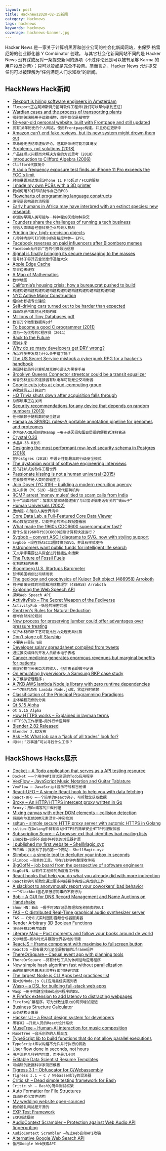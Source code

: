 ```yaml
---
layout: post
title: Hacknews2020-02-15新闻
category: Hacknews
tags: hacknews
keywords: hacknews
coverage: hacknews-banner.jpg
---
```


Hacker News 是一家关于计算机黑客和创业公司的社会化新闻网站，由保罗·格雷厄姆的创业孵化器 Y Combinator 创建。
与其它社会化新闻网站不同的是 Hacker News 没有踩或反对一条提交新闻的选项（不过评论还是可以被有足够 Karma 的用户投反对票）；只可以赞或是完全不投票。简而言之，Hacker News 允许提交任何可以被理解为“任何满足人们求知欲”的新闻。

## HackNews Hack新闻


- [Flexport is hiring software engineers in Amsterdam](https://www.flexport.com/careers/department/engineering)
- `Flexport正在阿姆斯特丹招聘软件工程师(我们可以帮你拿到签证)`
- [Wardian cases and the process of transporting plants](https://www.bbc.com/news/business-51209050)
- `密封的玻璃箱用于运输植物，而不仅仅是植物学`
- [18-year-old personal website, built with Frontpage and still updated](http://www.fmboschetto.it/)
- `拥有18年历史的个人网站，使用Frontpage构建，并且仍在更新中`
- [Amazon can’t end fake reviews, but its new system might drown them out](https://www.vox.com/recode/2020/2/14/21121209/amazon-fake-reviews-one-tap-star-ratings-seller-feedback)
- `亚马逊无法结束虚假评论，但其新系统可能将其淹没`
- [Problems, not solutions (2018)](https://ben.balter.com/2018/07/16/problems-not-solutions/)
- `产品经理以问题而非解决方案的方式思考（2018）`
- [Introduction to Clifford Algebra (2006)](https://www.av8n.com/physics/clifford-intro.htm)
- `Clifford代数简介`
- [A radio frequency exposure test finds an iPhone 11 Pro exceeds the FCC's limit](https://spectrum.ieee.org/tech-talk/telecom/wireless/radio-frequency-exposure-test-iphone-11-pro-double-fcc-limits)
- `射频暴露测试发现iPhone 11 Pro超过了FCC的限制`
- [I made my own PCBs with a 3D printer](https://www.stavros.io/posts/make-pcbs-at-home/)
- `我如何用3D打印机制作自己的PCB`
- [Flowcharts of programming language constructs](https://www.progsbase.com/blog/flow-charts-of-programming-language-constructs/)
- `编程语言构造的流程图`
- [Early humans in Africa may have interbred with an extinct species: new research](https://theconversation.com/early-humans-in-africa-may-have-interbred-with-a-mysterious-extinct-species-new-research-131699)
- `非洲的早期人类可能与一种神秘的灭绝物种杂交`
- [Founders share the challenges of running a tech business](https://www.indiehackers.com/post/the-biggest-challenges-of-running-a-tech-business-ea87797f6d)
- `创始人面临着经营科技企业的最大挑战`
- [Printing tiny, high-precision objects](https://actu.epfl.ch/news/printing-tiny-high-precision-objects-in-a-matter-o/)
- `几秒钟内即可打印微小的高精度物体– EPFL`
- [Facebook reverses on paid influencers after Bloomberg memes](https://techxplore.com/news/2020-02-facebook-paid-political-messages-ads.html)
- `Facebook允许非广告的付费政治信息`
- [Signal is finally bringing its secure messaging to the masses](https://www.wired.com/story/signal-encrypted-messaging-features-mainstream/)
- `信号终于将其安全消息传递给大众`
- [Apple Edge Cache](https://cache.edge.apple)
- `苹果边缘缓存`
- [A Map of Mathematics](https://www.quantamagazine.org/the-map-of-mathematics-20200213/)
- `数学地图`
- [California’s housing crisis: how a bureaucrat pushed to build](https://www.nytimes.com/2020/02/13/business/economy/housing-crisis-conor-dougherty-golden-gates.html)
- `构建构建构建构建构建构建构建构建构建构建构建构建构建构建`
- [NYC Active Major Construction](https://www1.nyc.gov/assets/buildings/html/nyc-active-major-construction.html)
- `纽约市积极专业建设`
- [Self-driving cars turned out to be harder than expected](https://www.vox.com/future-perfect/2020/2/14/21063487/self-driving-cars-autonomous-vehicles-waymo-cruise-uber)
- `自动驾驶汽车竟比预期的难`
- [Millions of Tiny Databases pdf](https://assets.amazon.science/c4/11/de2606884b63bf4d95190a3c2390/millions-of-tiny-databases.pdf)
- `数百万个微型数据库pdf`
- [To become a good C programmer (2011)](http://fabiensanglard.net/c/)
- `成为一名优秀的C程序员（2011）`
- [Back to the Future](https://www.firstthings.com/article/2020/03/back-to-the-future)
- `回到未来`
- [Why do so many developers get DRY wrong?](https://changelog.com/posts/why-do-so-many-developers-get-dry-wrong)
- `所以许多开发商为什么会干错了吗？`
- [The US Secret Service mistook a cyberpunk RPG for a hacker's handbook](https://www.dicebreaker.com/categories/roleplaying-game/feature/gurps-cyberpunk-rpg-us-secret-service)
- `美国特勤局将计算机朋克RPG误认为黑客手册`
- [Brooklyn Queens Connector streetcar could be a transit equalizer](https://brooklyneagle.com/articles/2020/02/13/opinion-bqx-streetcar-could-be-the-citys-great-transit-equalizer/)
- `布鲁克林皇后区连接器有轨电车可能是公交均衡器`
- [Google cuts jobs at cloud-computing group](https://www.wsj.com/articles/google-cuts-jobs-at-cloud-computing-group-11581719153)
- `谷歌裁员云计算部门`
- [HQ Trivia shuts down after acquisition falls through](https://techcrunch.com/2020/02/14/hq-trivia-shuts-down/)
- `总部琐事正在关闭`
- [Security recommendations for any device that depends on random numbers (2013)](https://www.av8n.com/computer/htm/secure-random.htm)
- `任何依赖于随机数的安全建议`
- [Hamap as SPARQL rules–A portable annotation pipeline for genomes and proteomes](https://academic.oup.com/gigascience/article/9/2/giaa003/5731417)
- `作为SPARQL规则的Hamap –用于基因组和蛋白质组的便携式注释管道`
- [Crystal 0.33](https://crystal-lang.org/2020/02/14/crystal-0.33.0-released.html)
- `水晶0.33.0发布`
- [Designing the most performant row-level security schema in Postgres (2018)](https://medium.com/@cazzer/designing-the-most-performant-row-level-security-strategy-in-postgres-a06084f31945)
- `在Postgres（2018）中设计性能最高的行级安全模式`
- [The dystopian world of software engineering interviews](https://www.jarednelsen.dev/posts/The-horrifically-dystopian-world-of-software-engineering-interviews)
- `反乌托邦式的软件工程世界`
- [Passionate kissing is not a human universal (2015)](https://hraf.yale.edu/romantic-or-disgusting-passionate-kissing-is-not-a-human-universal/)
- `性爱接吻不是人类的普遍生活`
- [Join Dover (YC S19) – building a modern recruiting agency](http://dover.io/careers)
- `加入多佛（YC S19）–建立现代招聘机构`
- [RCMP arrest 'money mules' tied to scam calls from India](https://www.cbc.ca/news/canada/toronto/rcmp-cra-telephone-scam-fraud-investigation-1.5463838)
- `关于“流血时间”：加拿大皇家骑警逮捕了与印度诈骗电话有关的“钱mu子”`
- [Human Universals (2002)](https://condor.depaul.edu/~mfiddler/hyphen/humunivers.htm)
- `唐纳德·布朗的人类世界清单`
- [Core Data Lab, a Full-Featured Core Data Viewer](https://betamagic.nl/products/coredatalab.html)
- `核心数据实验室，功能齐全的核心数据查看器`
- [What made the 1960s CDC6600 supercomputer fast?](https://cpldcpu.wordpress.com/2020/02/14/what-made-the-cdc6600-fast/)
- `是什么使1960年代CDC6600超级计算机快速运行？`
- [Svgbob – convert ASCII diagrams to SVG, now with styling support](https://ivanceras.github.io/svgbob-editor/)
- `Svgbob –现在将ASCII图转换为SVG，并具有样式支持`
- [Astronomers want public funds for intelligent life search](https://www.bbc.co.uk/news/science-environment-51223704)
- `天文学家需要公共资金进行智能生命搜索`
- [The Future of Fossil Fuels](https://rhsfinancial.com/2020/02/12/future-fossil-fuels-collapse/)
- `化石燃料的未来`
- [Bloomberg U.S. Startups Barometer](https://www.bloomberg.com/graphics/startup-barometer/)
- `彭博美国初创公司晴雨表`
- [The geology and geophysics of Kuiper Belt object (486958) Arrokoth](https://science.sciencemag.org/content/early/2020/02/12/science.aay3999)
- `柯伊伯带天体的地质和地球物理学（486958）Arrokoth`
- [Exploring the Web Speech API](https://www.voorhoede.nl/en/blog/exploring-the-web-speech-api/)
- `探索Web Speech API`
- [ActivityPub – The Secret Weapon of the Fediverse](https://homehack.nl/activitypub-the-secret-weapon-of-the-fediverse/)
- `ActivityPub –妖怪的秘密武器`
- [Gentzen's Rules for Natural Deduction](https://blog.plover.com/math/logic/lk.html)
- `根岑自然推论规则`
- [New process for preserving lumber could offer advantages over pressure treating](https://phys.org/news/2020-02-lumber-advantages-pressure.html)
- `保护木材的新工艺可能比压力处理更具优势`
- [Don’t stage off Starship](https://caseyhandmer.wordpress.com/2020/02/15/dont-stage-off-starship/)
- `不要离开星际飞船`
- [Developer salary spreadsheet compiled from tweets](https://docs.google.com/spreadsheets/d/1-xIgk7Mw1S5DXTZSbKBgxlsQAn7XGIu7Mfy72lSVHKk/edit#gid=129993618)
- `通过推文编译的开发人员薪水电子表格`
- [Cancer medicine generates enormous revenues but marginal benefits for patients](https://blogs.scientificamerican.com/cross-check/the-cancer-industry-hype-vs-reality/)
- `癌症药物可带来巨大的收入，但对患者却微不足道`
- [On emulating hypervisors; a Samsung RKP case study](http://www.phrack.org/papers/emulating_hypervisors_samsung_rkp.html)
- `关于模拟管理程序；`
- [A 7KB AWS lambda Node.js library with zero runtime dependencies](https://www.npmjs.com/package/micro-aws-lambda)
- `一个7KB的AWS Lambda Node.js库，零运行时依赖`
- [Classification of the Principal Programming Paradigms](https://www.info.ucl.ac.be/~pvr/paradigms.html)
- `主体编程范例的分类`
- [Qt 5.15 Alpha](https://www.qt.io/blog/qt-5.15-alpha-released)
- `Qt 5.15 Alpha`
- [How HTTPS works – Explained in layman terms](https://medium.com/@animeshgaitonde/how-https-works-part-1-building-blocks-64f9915b1f39)
- `HTTPS的工作原理–用外行术语解释`
- [Blender 2.82 Released](https://www.blender.org/press/blender-2-82-released/)
- `Blender 2.82发布`
- [Ask HN: What job can a “jack of all trades” look for?](item?id=22326109)
- `问HN：“万事通”可以寻找什么工作？`


## HackShows Hacks展示

- [ Docket – A Todo application that serves as a API testing resource](https://docket-test.herokuapp.com/)
- `Docket –一个用作API测试资源的Todo应用程序`
- [ VexFlow – JavaScript Music Notation and Guitar Tablature](https://vexflow.com)
- `VexFlow – JavaScript音乐符号和吉他谱`
- [ React-UFO – A simple React hook to help you with data fetching](https://github.com/marcellomontemagno/react-ufo)
- `React-UFO –一个简单的React钩子，可帮助您获取数据`
- [ Broxy – An HTTP/HTTPS intercept proxy written in Go](https://github.com/rhaidiz/broxy)
- `Broxy：用Go编写的拦截代理`
- [ Mixing canvas with other DOM elements – collision detection](http://scrawl-v8-progress-0919.rikworks.co.uk/dom-013.html)
- `将画布与其他DOM元素混合–冲突检测`
- [ ssltun - simple secure HTTP proxy server with automic HTTPS in Golang](https://github.com/lvht/ssltun/)
- `ssltun-在Golang中具有自动HTTPS的简单安全HTTP代理服务器`
- [ Subscription Score – A browser ext that identifies bad mailing lists](https://subscriptionscore.com)
- `订阅分数–识别不良邮件列表的浏览器扩展`
- [ I published my first website – ShellMagic.xyz](https://shellmagic.xyz)
- `节目HN：我发布了我的第一个网站– ShellMagic.xyz`
- [ Slimbox – a simple tool to declutter your inbox in seconds](http://slimboxapp.com)
- `Slimbox –简单的工具，可在几秒钟内整理收件箱`
- [ BigOofN – job board from the perspective of software engineers](https://www.bigoofn.com/)
- `BigOofN，从软件工程师的角度看工作板`
- [ React hooks that help you do what you already did with more indirection](https://github.com/pveyes/use-less)
- `React挂钩可帮助您通过更多间接操作完成已完成的工作`
- [ A slackbot to anonymously report your coworkers’ bad behavior](https://www.nilats.io/)
- `一个Slackbot匿名举报您同事的不良行为`
- [ Bob – A GUI for DNS Record Management and Name Auctions on Handshake](https://github.com/kyokan/bob-wallet)
- `Show HN：Bob –握手时DNS记录管理和名称拍卖的GUI`
- [ FAS – C distributed Real-Time graphical audio synthesizer server](https://github.com/grz0zrg/fas)
- `FAS – C分布式实时图形音频合成器服务器`
- [ Render Arbitrary 3D Boolean Functions](https://aqnichol.com/apps/solid-trace/)
- `渲染任意3D布尔函数`
- [ Literary Map – Post moments and follow your books around de world](https://literarymap.app)
- `文学地图–发布时光并跟随世界各地的书籍`
- [ ReactJS – Iframe component with maximise to fullscreen button](https://codepen.io/mjunaidi/pen/BaNjwKw)
- `ReactJS –具有最大化至全屏按钮的iframe组件`
- [ ThereOrSquare – Casual event app with planning tools](https://thereorsquare.com/)
- `ThereOrSquare –具有计划工具的休闲活动应用程序`
- [ New simple hash algorithm fast without parallelization](https://github.com/cris691/discohash.git)
- `新的简单哈希算法无需并行即可快速完成`
- [ The largest Node.js CLI Apps best practices list](https://github.com/lirantal/nodejs-cli-apps-best-practices)
- `最大的Node.js CLI应用最佳实践列表`
- [ Wasp – a DSL for building full-stack web apps](https://wasp-lang.dev)
- `Wasp –用于构建全栈Web应用程序的DSL`
- [ A Firefox extension to add latency to distracting webpages](https://addons.mozilla.org/en-US/firefox/addon/delaywebpage/)
- `Firefox扩展程序，可为分散注意力的网页增加延迟`
- [ Business Structure Calculator](https://tjcx.me/tools/business-entity-wizard/)
- `业务结构计算器`
- [ Hacker UI – a React design system for developers](https://hacker-ui.com/)
- `黑客UI –开发人员的React设计系统`
- [ MuseTree – Human-AI interaction for music composition](https://github.com/stevenwaterman/musetree)
- `MuseTree –音乐创作的人机交互`
- [ TypeScript lib to build functions that do not allow parallel executions](https://github.com/garronej/run-exclusive)
- `TypeScript库以构建不允许并行执行的函数`
- [ User flow done in seconds, not hours](http://wwww.pixelic.io/userflow)
- `用户流在几秒钟内完成，而不是几小时`
- [ Editable Data Scientist Resume Templates](https://drive.google.com/open?id=1ahRnIxcLC0qjQD8zqu127kk2ACZ4Tzez)
- `可编辑的数据科学家简历模板`
- [ Tigress 3.1 – Obfuscator for C/Webassembly](item?id=22327324)
- `Tigress 3.1 – C / Webassembly的混淆器`
- [ Critic.sh – Dead simple testing framework for Bash](https://github.com/Checksum/critic.sh)
- `Critic.sh – Bash的简单测试框架`
- [ Auto Formatter for File Structures](https://github.com/benawad/butler-cli)
- `自动格式化文件结构`
- [ My wedding website open-sourced](https://blog.rampatra.com/wedding-website)
- `我的婚礼网站是开源的`
- [ EXP Test Framework](https://www.tesults.com/exp)
- `EXP测试框架`
- [ AudioContext Scrambler – Protection against Web Audio API fingerpriting](https://github.com/Sayrus/audiocontext-scrambler)
- `AudioContext Scrambler –防止Web音频API欺骗`
- [ Alternative Google Web Search API](https://rapidapi.com/apigeek/api/google-search3)
- `备用Google Web搜索API`

